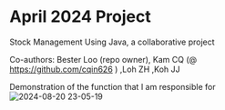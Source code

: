 # April 2024 Project

Stock Management Using Java, a collaborative project

Co-authors:
Bester Loo (repo owner),
Kam CQ (@ https://github.com/cqin626 )
,Loh ZH 
,Koh JJ 

Demonstration of the function that I am responsible for
![2024-08-20 23-05-19](https://github.com/user-attachments/assets/2d39fef7-d8a7-4be6-a09a-f80b8d33d038)
